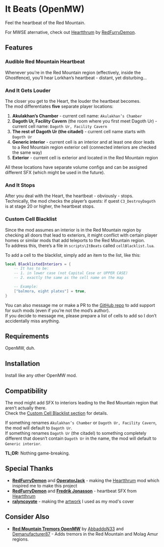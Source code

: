 # It Beats (OpenMW)

Feel the heartbeat of the Red Mountain.

For MWSE aternative, check out [Heartthrum](https://www.nexusmods.com/morrowind/mods/47178) by [RedFurryDemon](https://next.nexusmods.com/profile/RedFurryDemon/mods?gameId=100).

## Features

### Audible Red Mountain Heartbeat

Whenever you’re in the Red Mountain region (effectively, inside the Ghostfence), you’ll hear Lorkhan’s heartbeat - distant, yet disturbing...

### And It Gets Louder

The closer you get to the Heart, the louder the heartbeat becomes.  
The mod differentiates **five** separate player locations:

1. **Akulakhan’s Chamber** - current cell name: `Akulakhan’s Chamber`
2. **Dagoth Ur, Facility Cavern** (the room where you first meet Dagoth Ur) - current cell name: `Dagoth Ur, Facility Cavern`
3. **The rest of Dagoth Ur (the citadel)** - current cell name starts with `Dagoth Ur`
4. **Generic interior** - current cell is an interior and at least one door leads to a Red Mountain region exterior cell (connected interiors are checked the same way)
5. **Exterior** - current cell is exterior and located in the Red Mountain region

All these locations have separate volume configs and can be assigned different SFX (which might be used in the future).

### And It Stops

After you deal with the Heart, the heartbeat - obviously - stops.  
Technically, the mod checks the player’s quests: if quest `C3_DestroyDagoth` is at stage 20 or higher, the heartbeat stops.

<a id="custom_cell_blacklist"></a>

### Custom Cell Blacklist

Since the mod assumes an interior is in the Red Mountain region by checking all doors that lead to exteriors, it might conflict with certain player homes or similar mods that add teleports to the Red Mountain region.  
To address this, there’s a file in `scripts\ItBeats` called `cellBlacklist.lua`.

To add a cell to the blacklist, simply add an item to the list, like this:

```lua
local BlacklistedInteriors = {
    -- It has to be:
    -- 1. in lower case (not Capital Case or UPPER CASE)
    -- 2. exactly the same as the cell name on the map

    -- Example:
    ["balmora, eight plates"] = true,
}
```

You can also message me or make a PR to the [GitHub repo](https://github.com/SosnoviyBor/ItBeats) to add support for such mods (even if you’re not the mod’s author).  
If you decide to message me, please prepare a list of cells to add so I don’t accidentally miss anything.

## Requirements

OpenMW, duh.

## Installation

Install like any other OpenMW mod.

## Compatibility

The mod might add SFX to interiors leading to the Red Mountain region that aren’t actually there.  
Check the [Custom Cell Blacklist section](#custom_cell_blacklist) for details.

If something renames `Akulakhan’s Chamber` or `Dagoth Ur, Facility Cavern`, the mod will default to `Dagoth Ur`.  
If something renames `Dagoth Ur` (the citadel) to something completely different that doesn’t contain `Dagoth Ur` in the name, the mod will default to `Generic interior`.

**TL;DR:** Nothing game-breaking.

## Special Thanks

- **[RedFurryDemon](https://next.nexusmods.com/profile/RedFurryDemon/mods?gameId=100)** and **[OperatorJack](https://www.nexusmods.com/morrowind/users/61791411?tab=user+files)** - making the [Heartthrum](https://www.nexusmods.com/morrowind/mods/47178) mod which inspired me to make this project
- **[RedFurryDemon](https://next.nexusmods.com/profile/RedFurryDemon/mods?gameId=100)** and **[Fredrik Jonasson](https://www.youtube.com/user/FredrikJComposer/videos)** - heartbeat SFX from [Heartthrum](https://www.nexusmods.com/morrowind/mods/47178)
- **[ralyncoyote](https://www.deviantart.com/ralyncoyote/gallery)** - making the [artwork](https://www.deviantart.com/ralyncoyote/art/Heart-of-Lorkhan-911155714) I used as my mod's cover

## Consider Also

- **[Red Mountain Tremors OpenMW](https://www.nexusmods.com/morrowind/mods/53637)** by [AbbaddoN33](https://next.nexusmods.com/profile/AbbaddoN33?gameId=100) and [Demanufacturer87](https://next.nexusmods.com/profile/Demanufacturer87?gameId=100) - Adds tremors in the Red Mountain and Molag Amur regions.
